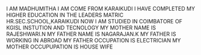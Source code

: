 I AM MADHUMITHA
I AM COME FROM KARAIKUDI I HAVE COMPLETED MY HIGHER EDUCATION IN THE LEADERS MATRIC HR.SEC.SCHOOL,KARAIKUDI
NOW I AM STUDIED IN COIMBATORE OF KGISL INSTUTION AND TECNOLOGY
MY MOTHER NAME IS RAJESHWARI.N
MY FATHER NAME IS NAGARAJAN.K
MY FATHER IS WORKING IN ABROAD
MY FATHER OCCUPATION IS ELECTRICIAN
MY MOTHER OCCUPUPATION IS HOUSE WIFE
